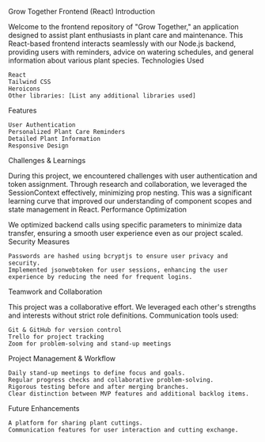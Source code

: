 Grow Together Frontend (React)
Introduction

Welcome to the frontend repository of "Grow Together," an application designed to assist plant enthusiasts in plant care and maintenance. This React-based frontend interacts seamlessly with our Node.js backend, providing users with reminders, advice on watering schedules, and general information about various plant species.
Technologies Used

    React
    Tailwind CSS
    Heroicons
    Other libraries: [List any additional libraries used]

Features

    User Authentication
    Personalized Plant Care Reminders
    Detailed Plant Information
    Responsive Design

Challenges & Learnings

During this project, we encountered challenges with user authentication and token assignment. Through research and collaboration, we leveraged the SessionContext effectively, minimizing prop nesting. This was a significant learning curve that improved our understanding of component scopes and state management in React.
Performance Optimization

We optimized backend calls using specific parameters to minimize data transfer, ensuring a smooth user experience even as our project scaled.
Security Measures

    Passwords are hashed using bcryptjs to ensure user privacy and security.
    Implemented jsonwebtoken for user sessions, enhancing the user experience by reducing the need for frequent logins.

Teamwork and Collaboration

This project was a collaborative effort. We leveraged each other's strengths and interests without strict role definitions. Communication tools used:

    Git & GitHub for version control
    Trello for project tracking
    Zoom for problem-solving and stand-up meetings

Project Management & Workflow

    Daily stand-up meetings to define focus and goals.
    Regular progress checks and collaborative problem-solving.
    Rigorous testing before and after merging branches.
    Clear distinction between MVP features and additional backlog items.

Future Enhancements

    A platform for sharing plant cuttings.
    Communication features for user interaction and cutting exchange.
